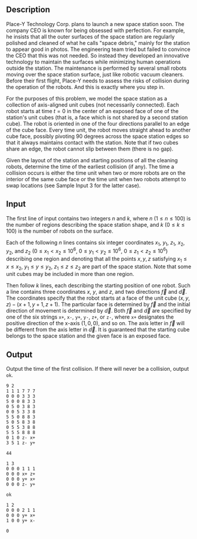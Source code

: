 ## Description

Place-Y Technology Corp. plans to launch a new space station soon. The company CEO is known for being obsessed with perfection. For example, he insists that all the outer surfaces of the space station are regularly polished and cleaned of what he calls "space debris," mainly for the station to appear good in photos. The engineering team tried but failed to convince the CEO that this was not needed. So instead they developed an innovative technology to maintain the surfaces while minimizing human operations outside the station. The maintenance is performed by several small robots moving over the space station surface, just like robotic vacuum cleaners. Before their first flight, Place-Y needs to assess the risks of collision during the operation of the robots. And this is exactly where you step in.

For the purposes of this problem, we model the space station as a collection of axis-aligned unit cubes (not necessarily connected). Each robot starts at time $t=0$ in the center of an exposed face of one of the station's unit cubes (that is, a face which is not shared by a second station cube). The robot is oriented in one of the four directions parallel to an edge of the cube face. Every time unit, the robot moves straight ahead to another cube face, possibly pivoting $90$ degrees across the space station edges so that it always maintains contact with the station.  Note that if two cubes share an edge, the robot cannot slip between them (there is no gap).

Given the layout of the station and starting positions of all the cleaning robots, determine the time of the earliest collision (if any).  The time a collision occurs is either the time unit when two or more robots are on the interior of the same cube face or the time unit when two robots attempt to swap locations (see Sample Input 3 for the latter case).

## Input

The first line of input contains two integers $n$ and $k$, where $n$ ($1 \le n \le 100$) is the number of regions describing the space station shape, and $k$ ($0 \le k \le 100$) is the number of robots on the surface.

Each of the following $n$ lines contains six integer coordinates $x_1$, $y_1$, $z_1$, $x_2$, $y_2$, and $z_2$ ($0 \le x_1 < x_2 \le 10^6$, $0 \le y_1 < y_2 \le 10^6$, $0 \le z_1 < z_2 \le 10^6$) describing one region and denoting that all the points $x,y,z$ satisfying $x_1 \le x \le x_2$, $y_1 \le y \le y_2$, $z_1 \le z \le z_2$ are part of the space station. Note that some unit cubes may be included in more than one region.

Then follow $k$ lines, each describing the starting position of one robot.  Such a line contains three coordinates $x$, $y$, and $z$, and two directions $\vec{f}$ and $\vec{d}$. The coordinates specify that the robot starts at a face of the unit cube $(x,y,z) - (x+1,y+1,z+1)$. The particular face is determined by $\vec{f}$ and the initial direction of movement is determined by $\vec{d}$. Both $\vec{f}$ and $\vec{d}$ are specified by one of the six strings $\texttt{x+}$, $\texttt{x-}$, $\texttt{y+}$, $\texttt{y-}$, $\texttt{z+}$, or $\texttt{z-}$, where $\texttt{x+}$ designates the positive direction of the x-axis $(1,0,0)$, and so on. The axis letter in $\vec{f}$ will be different from the axis letter in $\vec{d}$. It is guaranteed that the starting cube belongs to the space station and the given face is an exposed face.

## Output

Output the time of the first collision. If there will never be a collision, output $\texttt{ok}$.

```input1
9 2
1 1 1 7 7 7
0 0 0 3 3 3
5 0 0 8 3 3
0 5 0 3 8 3
0 0 5 3 3 8
5 5 0 8 8 3
5 0 5 8 3 8
0 5 5 3 8 8
5 5 5 8 8 8
0 1 0 z- x+
3 5 1 z- y+

```

```output1
44

```

```input2
1 3
0 0 0 1 1 1
0 0 0 x+ z+
0 0 0 y+ x+
0 0 0 z- y+

```

```output2
ok

```

```input3
1 2
0 0 0 2 1 1
0 0 0 y+ x+
1 0 0 y+ x-

```

```output3
0

```

